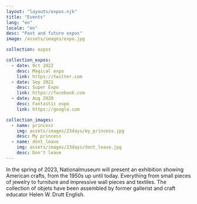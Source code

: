 ```yaml
---
layout: "layouts/expos.njk"
title: "Events"
lang: "en"
locale: "en"
desc: "Past and future expos"
image: /assets/images/expo.jpg

collection: expos

collection_expos:
  - date: Oct 2022
    desc: Magical expo
    link: https://twitter.com
  - date: Sep 2021
    desc: Super Expo
    link: https://facebook.com
  - date: Aug 2020
    desc: Fantastic expo
    link: https://google.com

collection_images:
  - name: princess
    img: assets/images/23days/my_princess.jpg
    desc: My princess
  - name: dont_leave
    img: assets/images/23days/dont_leave.jpg
    desc: Don't leave
---
```


In the spring of 2023, Nationalmuseum will present an exhibition showing American crafts, from the 1950s up until today. Everything from small pieces of jewelry to furniture and impressive wall pieces and textiles. The collection of objets have been assembled by former gallerist and craft educator Helen W. Drutt English.
